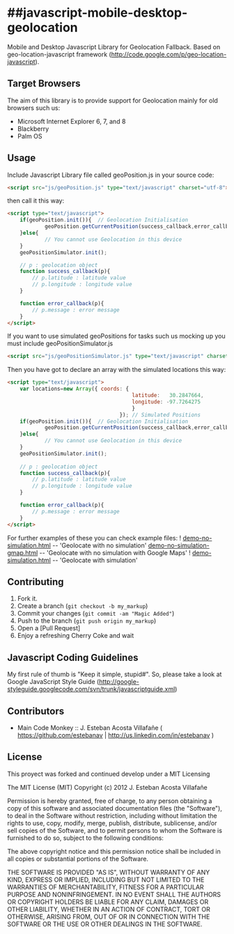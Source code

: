 ##javascript-mobile-desktop-geolocation
=====================================

Mobile and Desktop Javascript Library for Geolocation Fallback. Based on geo-location-javascript framework (http://code.google.com/p/geo-location-javascript).

## Target Browsers

The aim of this library is to provide support for Geolocation mainly for old browsers such us:

- Microsoft Internet Explorer 6, 7, and 8
- Blackberry
- Palm OS

## Usage

Include Javascript Library file called geoPosition.js in your source code:
~~~ html
<script src="js/geoPosition.js" type="text/javascript" charset="utf-8"></script>
~~~ 
then call it this way:
~~~ html
<script type="text/javascript">
	if(geoPosition.init()){  // Geolocation Initialisation
			geoPosition.getCurrentPosition(success_callback,error_callback,{enableHighAccuracy:true});
	}else{
			// You cannot use Geolocation in this device
	}
	geoPositionSimulator.init(); 

	// p : geolocation object
	function success_callback(p){
		// p.latitude : latitude value
		// p.longitude : longitude value
	}

	function error_callback(p){
		// p.message : error message
	}
</script>
~~~ 
If you want to use simulated geoPositions for tasks such us mocking up you must include geoPositionSimulator.js 
~~~ html
<script src="js/geoPositionSimulator.js" type="text/javascript" charset="utf-8"></script>
~~~ 
Then you have got to declare an array with the simulated locations this way:
~~~ html
<script type="text/javascript">
	var locations=new Array({ coords: {
										latitude: 	30.2847664,
										longitude: -97.7264275
										} 
									}); // Simulated Positions
	if(geoPosition.init()){  // Geolocation Initialisation
			geoPosition.getCurrentPosition(success_callback,error_callback,{enableHighAccuracy:true});
	}else{
			// You cannot use Geolocation in this device
	}
	geoPositionSimulator.init(); 
	
	// p : geolocation object
	function success_callback(p){
		// p.latitude : latitude value
		// p.longitude : longitude value
	}

	function error_callback(p){
		// p.message : error message
	}
</script>
~~~ 

For further examples of these you can check example files:
! [demo-no-simulation.html](https://github.com/estebanav/javascript-mobile-desktop-geolocation/blob/master/demo-no-simulation.html) -- 'Geolocate with no simulation'
  [demo-no-simulation-gmap.html](https://github.com/estebanav/javascript-mobile-desktop-geolocation/blob/master/demo-no-simulation-gmap.html) -- 'Geolocate with no simulation with Google Maps'
! [demo-simulation.html](https://github.com/estebanav/javascript-mobile-desktop-geolocation/blob/master/demo-simulation.html) -- 'Geolocate with simulation'

## Contributing 

1. Fork it.
2. Create a branch (`git checkout -b my_markup`)
3. Commit your changes (`git commit -am "Magic Added"`)
4. Push to the branch (`git push origin my_markup`)
5. Open a [Pull Request]
6. Enjoy a refreshing Cherry Coke and wait

## Javascript Coding Guidelines

My first rule of thumb is "Keep it simple, stupid#". So, please take a look at Google JavaScript Style Guide (http://google-styleguide.googlecode.com/svn/trunk/javascriptguide.xml)

## Contributors

* Main Code Monkey :: J. Esteban Acosta Villafañe ( https://github.com/estebanav  | http://us.linkedin.com/in/estebanav )

## License

This proyect was forked and continued develop under a MIT Licensing

The MIT License (MIT)
Copyright (c) 2012  J. Esteban Acosta Villafañe

Permission is hereby granted, free of charge, to any person obtaining a copy of this software and associated documentation files (the "Software"), to deal in the Software without restriction, including without limitation the rights to use, copy, modify, merge, publish, distribute, sublicense, and/or sell copies of the Software, and to permit persons to whom the Software is furnished to do so, subject to the following conditions:

The above copyright notice and this permission notice shall be included in all copies or substantial portions of the Software.

THE SOFTWARE IS PROVIDED "AS IS", WITHOUT WARRANTY OF ANY KIND, EXPRESS OR IMPLIED, INCLUDING BUT NOT LIMITED TO THE WARRANTIES OF MERCHANTABILITY, FITNESS FOR A PARTICULAR PURPOSE AND NONINFRINGEMENT. IN NO EVENT SHALL THE AUTHORS OR COPYRIGHT HOLDERS BE LIABLE FOR ANY CLAIM, DAMAGES OR OTHER LIABILITY, WHETHER IN AN ACTION OF CONTRACT, TORT OR OTHERWISE, ARISING FROM, OUT OF OR IN CONNECTION WITH THE SOFTWARE OR THE USE OR OTHER DEALINGS IN THE SOFTWARE. 